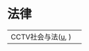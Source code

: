 # 法律

|                                                                        |   |
| ---------------------------------------------------------------------- | - |
| CCTV社会与法([u](https://www.youtube.com/c/Internationalcntv/playlists), ) |   |
